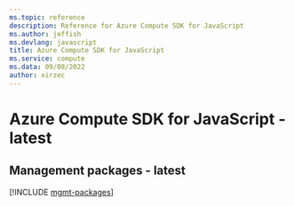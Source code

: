 ```yaml
---
ms.topic: reference
description: Reference for Azure Compute SDK for JavaScript
ms.author: jeffish
ms.devlang: javascript
title: Azure Compute SDK for JavaScript
ms.service: compute
ms.data: 09/08/2022
author: xirzec
---
```

# Azure Compute SDK for JavaScript - latest

## Management packages - latest
[!INCLUDE [mgmt-packages](compute-mgmt-index.md)]
